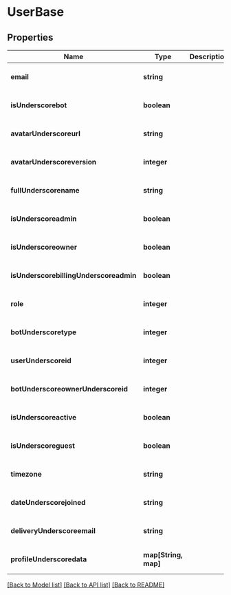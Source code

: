 # UserBase

## Properties
Name | Type | Description | Notes
------------ | ------------- | ------------- | -------------
**email** | **string** |  | [optional] [default to null]
**isUnderscorebot** | **boolean** |  | [optional] [default to null]
**avatarUnderscoreurl** | **string** |  | [optional] [default to null]
**avatarUnderscoreversion** | **integer** |  | [optional] [default to null]
**fullUnderscorename** | **string** |  | [optional] [default to null]
**isUnderscoreadmin** | **boolean** |  | [optional] [default to null]
**isUnderscoreowner** | **boolean** |  | [optional] [default to null]
**isUnderscorebillingUnderscoreadmin** | **boolean** |  | [optional] [default to null]
**role** | **integer** |  | [optional] [default to null]
**botUnderscoretype** | **integer** |  | [optional] [default to null]
**userUnderscoreid** | **integer** |  | [optional] [default to null]
**botUnderscoreownerUnderscoreid** | **integer** |  | [optional] [default to null]
**isUnderscoreactive** | **boolean** |  | [optional] [default to null]
**isUnderscoreguest** | **boolean** |  | [optional] [default to null]
**timezone** | **string** |  | [optional] [default to null]
**dateUnderscorejoined** | **string** |  | [optional] [default to null]
**deliveryUnderscoreemail** | **string** |  | [optional] [default to null]
**profileUnderscoredata** | **map[String, map]** |  | [optional] [default to null]

[[Back to Model list]](../README.md#documentation-for-models) [[Back to API list]](../README.md#documentation-for-api-endpoints) [[Back to README]](../README.md)


